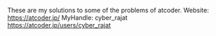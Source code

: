 These are my solutions to some of the problems of atcoder.
Website: https://atcoder.jp/
MyHandle: cyber_rajat https://atcoder.jp/users/cyber_rajat
